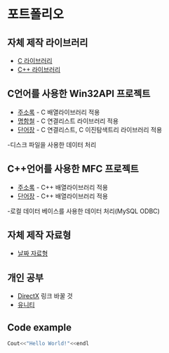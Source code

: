 # 포트폴리오

## 자체 제작 라이브러리
* [C 라이브러리](https://github.com/JBK501/Projects/tree/main/C_Projects/Library)
* [C++ 라이브러리](https://github.com/JBK501/Projects/tree/main/C%2B%2B_Projects/Library)

## C언어를 사용한 Win32API 프로젝트

* [주소록](https://github.com/JBK501/Projects/tree/main/C_Projects/AddressBook) - C 배열라이브러리 적용
* [명함철](https://github.com/JBK501/Projects/tree/main/C_Projects/BusinessCardBinder) - C 연결리스트 라이브러리 적용
* [단어장](https://github.com/JBK501/Projects/tree/main/C_Projects/WordCardBinder) - C 연결리스트, C 이진탐색트리 라이브러리 적용

-디스크 파일을 사용한 데이터 처리

## C++언어를 사용한 MFC 프로젝트

* [주소록](https://github.com/JBK501/Projects/tree/main/C%2B%2B_Projects/AddressBook) - C++ 배열라이브러리 적용
* [단어장](https://github.com/JBK501/Projects/tree/main/C%2B%2B_Projects/WordBook) - C++ 배열라이브러리 적용

-로컬 데이터 베이스를 사용한 데이터 처리(MySQL ODBC)

## 자체 제작 자료형
* [날짜 자료형](https://github.com/JBK501/Projects/tree/main/C%2B%2B_Projects/Date)

## 개인 공부
* [DirectX](https://github.com/JBK501/Projects/tree/main/C%2B%2B_Projects/Date) 링크 바꿀 것
* [유니티](https://github.com/JBK501/UnityStudy)

## Code example
```c++
Cout<<"Hello World!"<<endl
```
